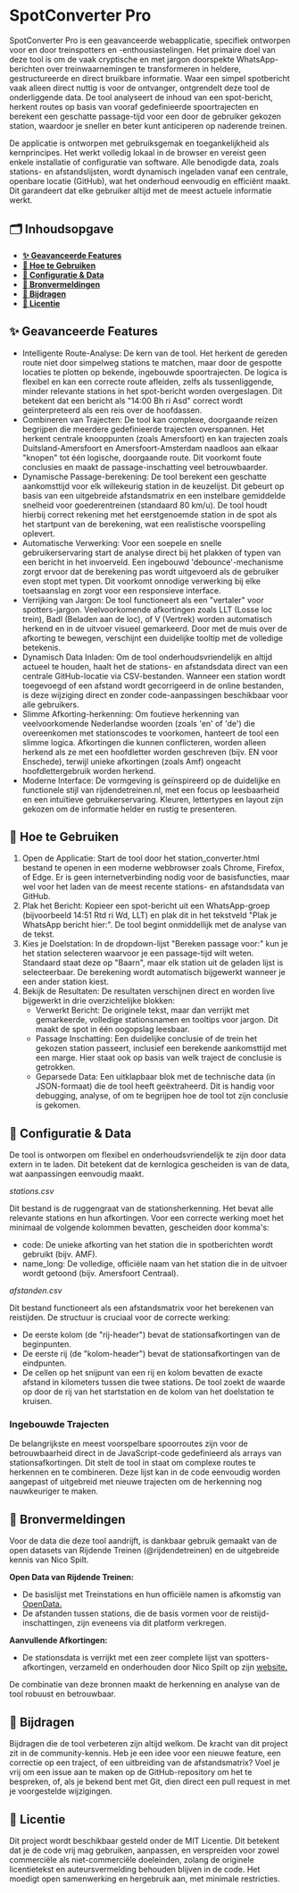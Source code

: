 # SpotConverter Pro #
SpotConverter Pro is een geavanceerde webapplicatie, specifiek ontworpen voor en door treinspotters en -enthousiastelingen. Het primaire doel van deze tool is om de vaak cryptische en met jargon doorspekte WhatsApp-berichten over treinwaarnemingen te transformeren in heldere, gestructureerde en direct bruikbare informatie. Waar een simpel spotbericht vaak alleen direct nuttig is voor de ontvanger, ontgrendelt deze tool de onderliggende data. De tool analyseert de inhoud van een spot-bericht, herkent routes op basis van vooraf gedefinieerde spoortrajecten en berekent een geschatte passage-tijd voor een door de gebruiker gekozen station, waardoor je sneller en beter kunt anticiperen op naderende treinen.

De applicatie is ontworpen met gebruiksgemak en toegankelijkheid als kernprincipes. Het werkt volledig lokaal in de browser en vereist geen enkele installatie of configuratie van software. Alle benodigde data, zoals stations- en afstandslijsten, wordt dynamisch ingeladen vanaf een centrale, openbare locatie (GitHub), wat het onderhoud eenvoudig en efficiënt maakt. Dit garandeert dat elke gebruiker altijd met de meest actuele informatie werkt.

## 🗂️ Inhoudsopgave

- **[✨ Geavanceerde Features](https://github.com/meijbaard/SpotConverter?tab=readme-ov-file#-geavanceerde-features-1)**
- **[🚀 Hoe te Gebruiken](https://github.com/meijbaard/SpotConverter?tab=readme-ov-file#-hoe-te-gebruiken-1)**
- **[🔧 Configuratie & Data](https://github.com/meijbaard/SpotConverter?tab=readme-ov-file#-configuratie--data-1)**
- **[💾 Bronvermeldingen](https://github.com/meijbaard/SpotConverter?tab=readme-ov-file#-bronvermeldingen-1)**
- **[🤝 Bijdragen](https://github.com/meijbaard/SpotConverter?tab=readme-ov-file#-bijdragen-1)**
- **[📄 Licentie](https://github.com/meijbaard/SpotConverter?tab=readme-ov-file#-licentie-1)**

## ✨ Geavanceerde Features ##

- Intelligente Route-Analyse: De kern van de tool. Het herkent de gereden route niet door simpelweg stations te matchen, maar door de gespotte locaties te plotten op bekende, ingebouwde spoortrajecten. De logica is flexibel en kan een correcte route afleiden, zelfs als tussenliggende, minder relevante stations in het spot-bericht worden overgeslagen. Dit betekent dat een bericht als "14:00 Bh ri Asd" correct wordt geïnterpreteerd als een reis over de hoofdassen.
- Combineren van Trajecten: De tool kan complexe, doorgaande reizen begrijpen die meerdere gedefinieerde trajecten overspannen. Het herkent centrale knooppunten (zoals Amersfoort) en kan trajecten zoals Duitsland-Amersfoort en Amersfoort-Amsterdam naadloos aan elkaar "knopen" tot één logische, doorgaande route. Dit voorkomt foute conclusies en maakt de passage-inschatting veel betrouwbaarder.
- Dynamische Passage-berekening: De tool berekent een geschatte aankomsttijd voor elk willekeurig station in de keuzelijst. Dit gebeurt op basis van een uitgebreide afstandsmatrix en een instelbare gemiddelde snelheid voor goederentreinen (standaard 80 km/u). De tool houdt hierbij correct rekening met het eerstgenoemde station in de spot als het startpunt van de berekening, wat een realistische voorspelling oplevert.
- Automatische Verwerking: Voor een soepele en snelle gebruikerservaring start de analyse direct bij het plakken of typen van een bericht in het invoerveld. Een ingebouwd 'debounce'-mechanisme zorgt ervoor dat de berekening pas wordt uitgevoerd als de gebruiker even stopt met typen. Dit voorkomt onnodige verwerking bij elke toetsaanslag en zorgt voor een responsieve interface.
- Verrijking van Jargon: De tool functioneert als een "vertaler" voor spotters-jargon. Veelvoorkomende afkortingen zoals LLT (Losse loc trein), Badl (Beladen aan de loc), of V (Vertrek) worden automatisch herkend en in de uitvoer visueel gemarkeerd. Door met de muis over de afkorting te bewegen, verschijnt een duidelijke tooltip met de volledige betekenis.
- Dynamisch Data Inladen: Om de tool onderhoudsvriendelijk en altijd actueel te houden, haalt het de stations- en afstandsdata direct van een centrale GitHub-locatie via CSV-bestanden. Wanneer een station wordt toegevoegd of een afstand wordt gecorrigeerd in de online bestanden, is deze wijziging direct en zonder code-aanpassingen beschikbaar voor alle gebruikers.
- Slimme Afkorting-herkenning: Om foutieve herkenning van veelvoorkomende Nederlandse woorden (zoals 'en' of 'de') die overeenkomen met stationscodes te voorkomen, hanteert de tool een slimme logica. Afkortingen die kunnen conflicteren, worden alleen herkend als ze met een hoofdletter worden geschreven (bijv. EN voor Enschede), terwijl unieke afkortingen (zoals Amf) ongeacht hoofdlettergebruik worden herkend.
- Moderne Interface: De vormgeving is geïnspireerd op de duidelijke en functionele stijl van rijdendetreinen.nl, met een focus op leesbaarheid en een intuïtieve gebruikerservaring. Kleuren, lettertypes en layout zijn gekozen om de informatie helder en rustig te presenteren.

## 🚀 Hoe te Gebruiken ##
1. Open de Applicatie: Start de tool door het station_converter.html bestand te openen in een moderne webbrowser zoals Chrome, Firefox, of Edge. Er is geen internetverbinding nodig voor de basisfuncties, maar wel voor het laden van de meest recente stations- en afstandsdata van GitHub.
2. Plak het Bericht: Kopieer een spot-bericht uit een WhatsApp-groep (bijvoorbeeld 14:51 Rtd ri Wd, LLT) en plak dit in het tekstveld "Plak je WhatsApp bericht hier:". De tool begint onmiddellijk met de analyse van de tekst.
3.  Kies je Doelstation: In de dropdown-lijst "Bereken passage voor:" kun je het station selecteren waarvoor je een passage-tijd wilt weten. Standaard staat deze op "Baarn", maar elk station uit de geladen lijst is selecteerbaar. De berekening wordt automatisch bijgewerkt wanneer je een ander station kiest.
4. Bekijk de Resultaten: De resultaten verschijnen direct en worden live bijgewerkt in drie overzichtelijke blokken:
    - Verwerkt Bericht: De originele tekst, maar dan verrijkt met gemarkeerde, volledige stationsnamen en tooltips voor jargon. Dit maakt de spot in één oogopslag leesbaar.
    - Passage Inschatting: Een duidelijke conclusie of de trein het gekozen station passeert, inclusief een berekende aankomsttijd met een marge. Hier staat ook op basis van welk traject de conclusie is getrokken.
    - Geparsede Data: Een uitklapbaar blok met de technische data (in JSON-formaat) die de tool heeft geëxtraheerd. Dit is handig voor debugging, analyse, of om te begrijpen hoe de tool tot zijn conclusie is gekomen.

## 🔧 Configuratie & Data ##

De tool is ontworpen om flexibel en onderhoudsvriendelijk te zijn door data extern in te laden. Dit betekent dat de kernlogica gescheiden is van de data, wat aanpassingen eenvoudig maakt.

_stations.csv_

Dit bestand is de ruggengraat van de stationsherkenning. Het bevat alle relevante stations en hun afkortingen. Voor een correcte werking moet het minimaal de volgende kolommen bevatten, gescheiden door komma's:
- code: De unieke afkorting van het station die in spotberichten wordt gebruikt (bijv. AMF).
- name_long: De volledige, officiële naam van het station die in de uitvoer wordt getoond (bijv. Amersfoort Centraal).

_afstanden.csv_

Dit bestand functioneert als een afstandsmatrix voor het berekenen van reistijden. De structuur is cruciaal voor de correcte werking:
- De eerste kolom (de "rij-header") bevat de stationsafkortingen van de beginpunten.
- De eerste rij (de "kolom-header") bevat de stationsafkortingen van de eindpunten.
- De cellen op het snijpunt van een rij en kolom bevatten de exacte afstand in kilometers tussen die twee stations. De tool zoekt de waarde op door de rij van het startstation en de kolom van het doelstation te kruisen.

### Ingebouwde Trajecten

De belangrijkste en meest voorspelbare spoorroutes zijn voor de betrouwbaarheid direct in de JavaScript-code gedefinieerd als arrays van stationsafkortingen. Dit stelt de tool in staat om complexe routes te herkennen en te combineren. Deze lijst kan in de code eenvoudig worden aangepast of uitgebreid met nieuwe trajecten om de herkenning nog nauwkeuriger te maken.

## 💾 Bronvermeldingen

Voor de data die deze tool aandrijft, is dankbaar gebruik gemaakt van de open datasets van Rijdende Treinen (@rijdendetreinen) en de uitgebreide kennis van Nico Spilt.

**Open Data van Rijdende Treinen:**
- De basislijst met Treinstations en hun officiële namen is afkomstig van [OpenData.](https://www.rijdendetreinen.nl/open-data)
- De afstanden tussen stations, die de basis vormen voor de reistijd-inschattingen, zijn eveneens via dit platform verkregen.

**Aanvullende Afkortingen:**
- De stationsdata is verrijkt met een zeer complete lijst van spotters-afkortingen, verzameld en onderhouden door Nico Spilt op zijn [website.](https://www.nicospilt.com/verkortingen_tabel.htm)

De combinatie van deze bronnen maakt de herkenning en analyse van de tool robuust en betrouwbaar.

## 🤝 Bijdragen

Bijdragen die de tool verbeteren zijn altijd welkom. De kracht van dit project zit in de community-kennis. Heb je een idee voor een nieuwe feature, een correctie op een traject, of een uitbreiding van de afstandsmatrix? Voel je vrij om een issue aan te maken op de GitHub-repository om het te bespreken, of, als je bekend bent met Git, dien direct een pull request in met je voorgestelde wijzigingen.

## 📄 Licentie

Dit project wordt beschikbaar gesteld onder de MIT Licentie. Dit betekent dat je de code vrij mag gebruiken, aanpassen, en verspreiden voor zowel commerciële als niet-commerciële doeleinden, zolang de originele licentietekst en auteursvermelding behouden blijven in de code. Het moedigt open samenwerking en hergebruik aan, met minimale restricties.
